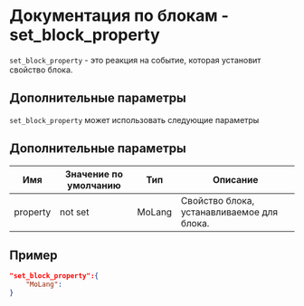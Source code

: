 # Документация по блокам - set_block_property

`set_block_property` - это реакция на событие, которая установит свойство блока.

## Дополнительные параметры

`set_block_property` может использовать следующие параметры

## Дополнительные параметры

| Имя      | Значение по умолчанию | Тип    | Описание                                   |
|----------|-----------------------|--------|--------------------------------------------|
| property | not set               | MoLang | Свойство блока, устанавливаемое для блока. |

## Пример

``` json
"set_block_property":{
    "MoLang":
}
```
